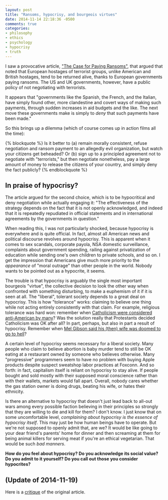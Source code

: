 ```yaml
---
layout: post
title: "Ransoms, hypocrisy, and bourgeois virtues"
date: 2014-11-14 22:18:36 -0500
comments: true
categories:
- philosophy
- ethics
- psychology
- hypocrisy
- truth
---
```

I saw a provocative article, ["The Case for Paying Ransoms"](http://www.nybooks.com/blogs/nyrblog/2014/nov/12/case-for-paying-ransoms/), that argued that noted that European hostages of terrorist groups, unlike American and British hostages, tend to be returned alive, thanks to European governments paying ransoms. The US and UK governments, however, have a public policy of not negotiating with terrorists.

It appears that "governments like the Spanish, the French, and the Italian, have simply found other, more clandestine and covert ways of making such payments, through sudden increases in aid budgets and the like. The next move these governments make is simply to *deny* that such payments have been made."

So this brings up a dilemma (which of course comes up in action films all the time):

{% blockquote %}
Is it better to (a) remain morally consistent, refuse negotiation and ransom payment to an allegedly evil organization, but watch your citizens get beheaded? Or (b) sign up to a principled agreement not to negotiate with "terrorists," but then negotiate nonetheless, pay a large amount of money to release the citizens of your country, and simply deny the fact publicly?
{% endblockquote %}

## In praise of hypocrisy?

The article argued for the second choice, which is to be hypocritical and deny negotiation while actually engaging it: "The effectiveness of the strategy depends on the fact that it is not openly acknowledged, and indeed that it is repeatedly repudiated in official statements and in international agreements by the governments in question."

When reading this, I was not particularly shocked, because hypocrisy is everywhere and is quite official. In fact, almost all American news and political discourse revolves around hypocrisy. This is apparent when it comes to sex scandals, corporate payola, NSA domestic surveillance, complaints about government spending, railing against privatization of education while sending one's own children to private schools, and so on. I get the impression that Americans give much more priority to the *appearance* of "moral outrage" than other people in the world. Nobody wants to be pointed out as a hypocrite, it seems.

The trouble is that hypocrisy is arguably the single most important bourgeois "virtue", the collective decision to look the other way when confronted with something disturbing, to make a euphemism of it if it is seen at all. The "liberal", tolerant society depends to a great deal on hypocrisy. This is how "tolerance" works: claiming to believe one thing while not acting entirely consistently with that claim. For example, religious tolerance was hard won: remember when [Catholicism were considered anti-American by many](http://en.wikipedia.org/wiki/Know_Nothing)? Was the solution really that Protestants decided Catholicism was OK after all? In part, perhaps, but also in part a result of hypocrisy. Remember when [Mel Gibson said his (then) wife was doomed to go to hell](http://www.today.com/id/4224452/ns/today-entertainment/t/mel-gibson-says-his-wife-could-be-going-hell/)?

A certain level of hypocrisy seems necessary for a liberal society. Many people who claim to believe abortion is baby murder tend to still be OK eating at a restaurant owned by someone who believes otherwise. Many "progressive" programmers seem to have no problem with buying Apple products despite suspect sweatshop labor practices at Foxconn. And so forth: in fact, capitalism itself is reliant on hypocrisy to stay alive. If people bought and sold mostly with their supposed moral conscience rather than with their wallets, markets would fall apart. Overall, nobody cares whether the gas station owner is doing drugs, beating his wife, or hates their ethnicity.

Is there an alternative to hypocrisy that doesn't just lead back to all-out wars among every possible faction believing in their principles so strongly that they are willing to die and kill for them? I don't know. I just know that on some uncomfortable level, *complaining about hypocrisy is the essence of hypocrisy itself*. This may just be how human beings have to operate. But we're not supposed to openly admit that, are we? It would be like going to your dear friend's parents' home for dinner and then screaming at them for being animal killers for serving meat if you're an ethical vegetarian. That would be such *bad manners*.

**How do you feel about hypocrisy? Do you acknowledge its social value? Do you admit to it yourself? Do you call out those you consider hypocrites?**

## (Update of 2014-11-19)

Here is a [critique](http://www.nybooks.com/blogs/nyrblog/2014/nov/19/ransoms-real-cost/) of the original article.
